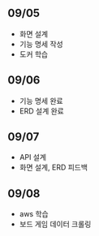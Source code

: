 ## 09/05
- 화면 설계
- 기능 명세 작성
- 도커 학습

## 09/06
- 기능 명세 완료
- ERD 설계 완료

## 09/07
- API 설계
- 화면 설계, ERD 피드백

## 09/08
- aws 학습
- 보드 게임 데이터 크롤링

